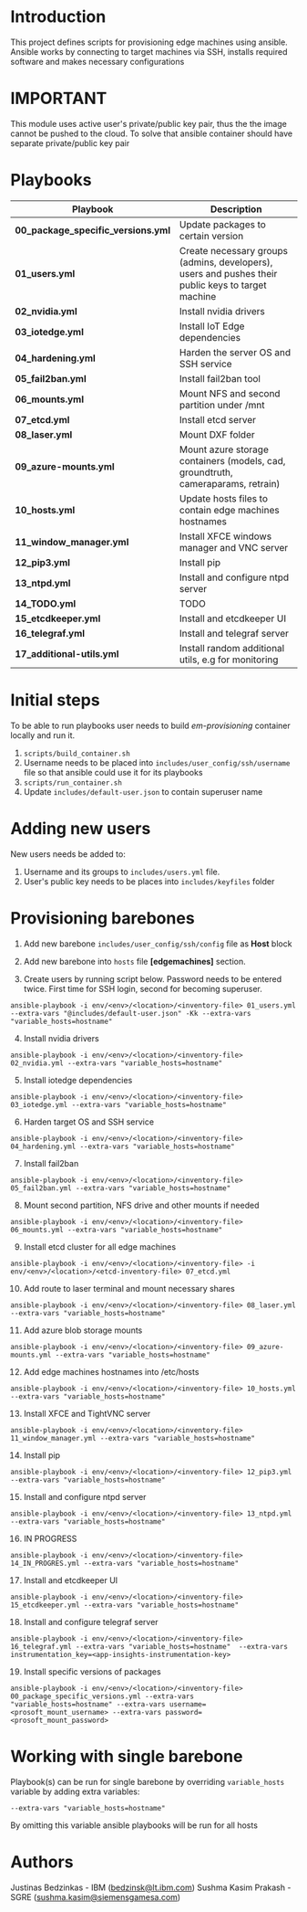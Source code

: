 # Introduction 
This project defines scripts for provisioning edge machines using ansible. Ansible works by connecting to target machines via SSH, installs required software and makes necessary configurations

# IMPORTANT
This module uses active user's private/public key pair, thus the the image cannot be pushed to the cloud. To solve that ansible container should have separate private/public key pair

# Playbooks

| Playbook | Description |
| ------------- |-------------|
| **00_package_specific_versions.yml** | Update packages to certain version |
| **01_users.yml** | Create necessary groups (admins, developers), users and pushes their public keys to target machine |
| **02_nvidia.yml** | Install nvidia drivers |
| **03_iotedge.yml** | Install IoT Edge dependencies |
| **04_hardening.yml** | Harden the server OS and SSH service |
| **05_fail2ban.yml** | Install fail2ban tool |
| **06_mounts.yml** | Mount NFS and second partition under /mnt |
| **07_etcd.yml** | Install etcd server |
| **08_laser.yml** | Mount DXF folder |
| **09_azure-mounts.yml** | Mount azure storage containers (models, cad, groundtruth, cameraparams, retrain) |
| **10_hosts.yml** | Update hosts files to contain edge machines hostnames |
| **11_window_manager.yml** | Install XFCE windows manager and VNC server |
| **12_pip3.yml** | Install pip |
| **13_ntpd.yml** | Install and configure ntpd server |
| **14_TODO.yml** | TODO |
| **15_etcdkeeper.yml** | Install and etcdkeeper UI |
| **16_telegraf.yml** | Install and telegraf server |
| **17_additional-utils.yml** | Install random additional utils, e.g for monitoring |
# Initial steps

To be able to run playbooks user needs to build *em-provisioning* container locally and run it.
1. ```scripts/build_container.sh```
2. Username needs to be placed into `includes/user_config/ssh/username` file so that ansible could use it for its playbooks
3. ```scripts/run_container.sh```
4. Update ```includes/default-user.json``` to contain superuser name

# Adding new users

New users needs be added to:
1. Username and its groups to `includes/users.yml` file.
2. User's public key needs to be places into `includes/keyfiles` folder

# Provisioning barebones
1. Add new barebone `includes/user_config/ssh/config` file as **Host** block

2. Add new barebone into `hosts` file **[edgemachines]** section.

3. Create users by running script below. Password needs to be entered twice. First time for SSH login, second for becoming superuser.
```
ansible-playbook -i env/<env>/<location>/<inventory-file> 01_users.yml --extra-vars "@includes/default-user.json" -Kk --extra-vars "variable_hosts=hostname"
```
4. Install nvidia drivers
```
ansible-playbook -i env/<env>/<location>/<inventory-file> 02_nvidia.yml --extra-vars "variable_hosts=hostname"
```
5. Install iotedge dependencies 
```
ansible-playbook -i env/<env>/<location>/<inventory-file> 03_iotedge.yml --extra-vars "variable_hosts=hostname"
```
6. Harden target OS and SSH service
```
ansible-playbook -i env/<env>/<location>/<inventory-file> 04_hardening.yml --extra-vars "variable_hosts=hostname"
```
7. Install fail2ban
```
ansible-playbook -i env/<env>/<location>/<inventory-file> 05_fail2ban.yml --extra-vars "variable_hosts=hostname"
```
8. Mount second partition, NFS drive and other mounts if needed
```
ansible-playbook -i env/<env>/<location>/<inventory-file> 06_mounts.yml --extra-vars "variable_hosts=hostname"
```
9. Install etcd cluster for all edge machines
```
ansible-playbook -i env/<env>/<location>/<inventory-file> -i env/<env>/<location>/<etcd-inventory-file> 07_etcd.yml
```
10. Add route to laser terminal and mount necessary shares
```
ansible-playbook -i env/<env>/<location>/<inventory-file> 08_laser.yml --extra-vars "variable_hosts=hostname"
```
11. Add azure blob storage mounts
```
ansible-playbook -i env/<env>/<location>/<inventory-file> 09_azure-mounts.yml --extra-vars "variable_hosts=hostname"
```
12. Add edge machines hostnames into /etc/hosts
```
ansible-playbook -i env/<env>/<location>/<inventory-file> 10_hosts.yml --extra-vars "variable_hosts=hostname"
```
13. Install XFCE and TightVNC server
```
ansible-playbook -i env/<env>/<location>/<inventory-file> 11_window_manager.yml --extra-vars "variable_hosts=hostname"
```
14. Install pip
```
ansible-playbook -i env/<env>/<location>/<inventory-file> 12_pip3.yml --extra-vars "variable_hosts=hostname"
```
15. Install and configure ntpd server
```
ansible-playbook -i env/<env>/<location>/<inventory-file> 13_ntpd.yml --extra-vars "variable_hosts=hostname"
```
16. IN PROGRESS
```
ansible-playbook -i env/<env>/<location>/<inventory-file> 14_IN_PROGRES.yml --extra-vars "variable_hosts=hostname"
```
17. Install and etcdkeeper UI
```
ansible-playbook -i env/<env>/<location>/<inventory-file> 15_etcdkeeper.yml --extra-vars "variable_hosts=hostname"
```
18. Install and configure telegraf server
```
ansible-playbook -i env/<env>/<location>/<inventory-file> 16_telegraf.yml --extra-vars "variable_hosts=hostname"  --extra-vars instrumentation_key=<app-insights-instrumentation-key>
```
19. Install specific versions of packages
```
ansible-playbook -i env/<env>/<location>/<inventory-file> 00_package_specific_versions.yml --extra-vars "variable_hosts=hostname" --extra-vars username=<prosoft_mount_username> --extra-vars password=<prosoft_mount_password>
```
# Working with single barebone

Playbook(s) can be run for single barebone by overriding `variable_hosts` variable by adding extra variables:
```
--extra-vars "variable_hosts=hostname"
```

By omitting this variable ansible playbooks will be run for all hosts

# Authors
Justinas Bedzinkas - IBM (bedzinsk@lt.ibm.com)
Sushma Kasim Prakash - SGRE (sushma.kasim@siemensgamesa.com)


